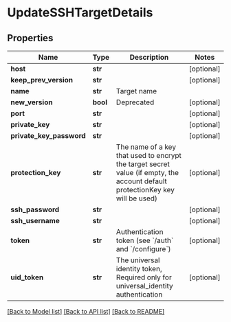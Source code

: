# UpdateSSHTargetDetails

## Properties
Name | Type | Description | Notes
------------ | ------------- | ------------- | -------------
**host** | **str** |  | [optional] 
**keep_prev_version** | **str** |  | [optional] 
**name** | **str** | Target name | 
**new_version** | **bool** | Deprecated | [optional] 
**port** | **str** |  | [optional] 
**private_key** | **str** |  | [optional] 
**private_key_password** | **str** |  | [optional] 
**protection_key** | **str** | The name of a key that used to encrypt the target secret value (if empty, the account default protectionKey key will be used) | [optional] 
**ssh_password** | **str** |  | [optional] 
**ssh_username** | **str** |  | [optional] 
**token** | **str** | Authentication token (see &#x60;/auth&#x60; and &#x60;/configure&#x60;) | [optional] 
**uid_token** | **str** | The universal identity token, Required only for universal_identity authentication | [optional] 

[[Back to Model list]](../README.md#documentation-for-models) [[Back to API list]](../README.md#documentation-for-api-endpoints) [[Back to README]](../README.md)


